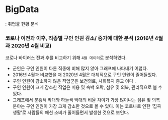 # BigData
: 취업률 현황 분석

### 코로나 이전과 이후, 직종별 구인 인원 감소/ 증가에 대한 분석 (2016년 4월과 2020년 4월 비교)

코로나 바이러스 전과 후를 비교하기 위해 `4월 데이터`로 분석하였다.
- 군인은 구인 인원이 다른 직종에 비해 많지 않아 그래프에 나타내기 어렵다.
- 2016년 4월과 비교했을 때 2020년 4월은 대체적으로 구인 인원이 줄어들었다.
- 구인 인원이 감소하지 않은 직업군은 보건의료, 사회복지 종교 이다 .
- 구인 인원이 크게 감소한 직업은 미용 및 숙박 오락, 섬유 및 의복, 관리직으로 볼 수 있다.
- 그래프에서 분홍색 막대와 하늘색 막대의 비율 차이가 가장 많이나는 섬유 및 의복 분야는 구인 인원이 가장 크게 감소한 것으로 볼 수 있다. 이는 코로나로 인한 '집콕 생활'로 사람들의 패션 소비가 줄어들면서 발생한 것으로 보인다.




























